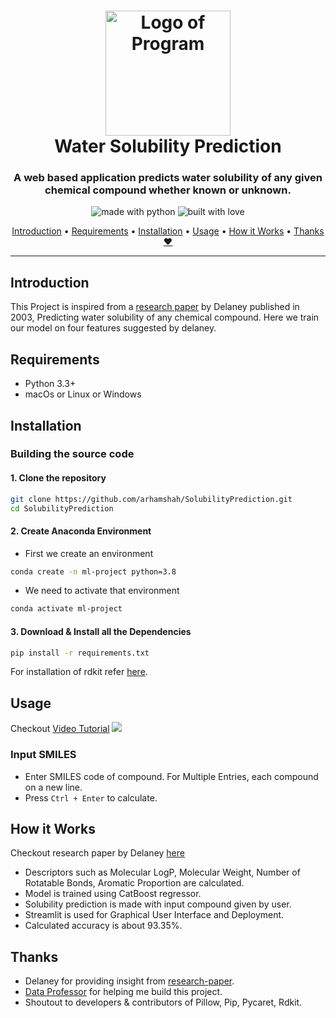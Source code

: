 <h1 align="center">
  <a href="#"><img src="https://i.ibb.co/QQ7Krb8/banner-project.jpg" alt="Logo of Program" width="200"></a>
  <br>
    Water Solubility Prediction
  <br>
</h1>

<h3 align="center">A web based application predicts water solubility of any given chemical compound whether known or unknown.</h3>
  
<p align="center">
  <img src="https://forthebadge.com/images/badges/made-with-python.svg" alt="made with python">
  <img src="https://forthebadge.com/images/badges/built-with-love.svg" alt="built with love">
</p>

<p align="center">
  <a href="#introduction">Introduction</a> •
  <a href="#requirements">Requirements</a>  •
  <a href="#installation">Installation</a> •
  <a href="#usage">Usage</a>               •
  <a href="#how-it-works">How it Works</a> •
  <a href="#thanks">Thanks ❤</a>
</p>

---

## Introduction
This Project is inspired from a [research paper](https://pubmed.ncbi.nlm.nih.gov/15154768/) by Delaney published in 2003, Predicting water solubility of any chemical compound.
Here we train our model on four features suggested by delaney.

## Requirements

- Python 3.3+
- macOs or Linux or Windows

## Installation

### Building the source code

#### 1. Clone the repository
```sh
git clone https://github.com/arhamshah/SolubilityPrediction.git
cd SolubilityPrediction
```
#### 2. Create Anaconda Environment 
- First we create an environment
```sh
conda create -n ml-project python=3.8
```
- We need to activate that environment
```sh
conda activate ml-project
```

#### 3. Download & Install all the Dependencies
```sh
pip install -r requirements.txt
``` 
For installation of rdkit refer [here](https://www.rdkit.org/docs/Install.html).

## Usage
Checkout [Video Tutorial]()
![](https://i.ibb.co/tBH7ndS/gui-solubility.jpg)

### Input SMILES 

- Enter SMILES code of compound. For  Multiple Entries, each compound on a new line.
- Press ```Ctrl + Enter``` to calculate.

## How it Works
Checkout research paper by Delaney [here](https://pubmed.ncbi.nlm.nih.gov/15154768/)
- Descriptors such as Molecular LogP, Molecular Weight, Number of Rotatable Bonds, Aromatic Proportion are calculated.
- Model is trained using CatBoost regressor.
- Solubility prediction is made with input compound given by user.
- Streamlit is used for Graphical User Interface and Deployment. 
- Calculated accuracy is about 93.35%.  

## Thanks
- Delaney for providing insight from [research-paper](https://pubmed.ncbi.nlm.nih.gov/15154768/).
- [Data Professor](https://github.com/dataprofessor) for helping me build this project.
- Shoutout to developers & contributors of Pillow, Pip, Pycaret, Rdkit.
